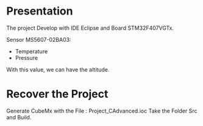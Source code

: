 # Presentation

The project Develop with IDE Eclipse and Board STM32F407VGTx.

Sensor MS5607-02BA03:
* Temperature
* Pressure

With this value, we can have the altitude.

# Recover the Project

Generate CubeMx with the File : Project_CAdvanced.ioc
Take the Folder Src and Build.

